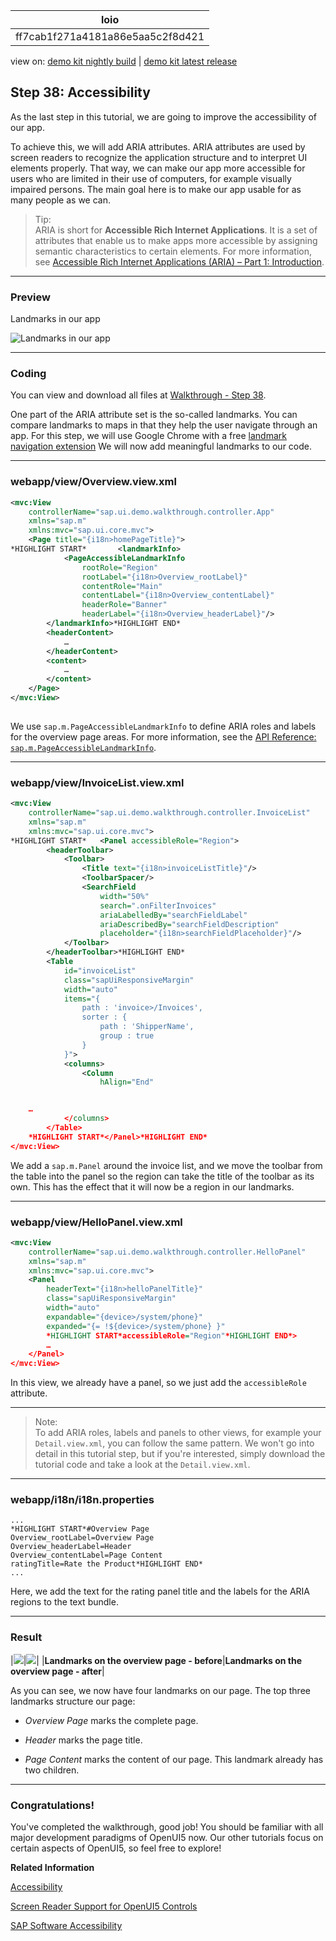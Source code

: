 <!-- loioff7cab1f271a4181a86e5aa5c2f8d421 -->

| loio |
| -----|
| ff7cab1f271a4181a86e5aa5c2f8d421 |

<div id="loio">

view on: [demo kit nightly build](https://openui5nightly.hana.ondemand.com/#/topic/ff7cab1f271a4181a86e5aa5c2f8d421) | [demo kit latest release](https://openui5.hana.ondemand.com/#/topic/ff7cab1f271a4181a86e5aa5c2f8d421)</div>

## Step 38: Accessibility

As the last step in this tutorial, we are going to improve the accessibility of our app.

To achieve this, we will add ARIA attributes. ARIA attributes are used by screen readers to recognize the application structure and to interpret UI elements properly. That way, we can make our app more accessible for users who are limited in their use of computers, for example visually impaired persons. The main goal here is to make our app usable for as many people as we can.

> Tip:  
> ARIA is short for **Accessible Rich Internet Applications**. It is a set of attributes that enable us to make apps more accessible by assigning semantic characteristics to certain elements. For more information, see [Accessible Rich Internet Applications \(ARIA\) – Part 1: Introduction](https://experience.sap.com/skillup/accessible-rich-internet-applications-aria-part-1-introduction/).

***

<a name="loioff7cab1f271a4181a86e5aa5c2f8d421__section_xpr_2ls_gfb"/>

### Preview

   
  
<a name="loioff7cab1f271a4181a86e5aa5c2f8d421__fig_qnj_x4b_hfb"/>Landmarks in our app

 ![](loiod9c6cd32743d40629bec7d77590e2c58_HiRes.png "Landmarks in our app") 

***

<a name="loioff7cab1f271a4181a86e5aa5c2f8d421__section_mxx_3ls_gfb"/>

### Coding

You can view and download all files at [Walkthrough - Step 38](https://openui5.hana.ondemand.com/#/sample/sap.m.tutorial.walkthrough.38/preview).

One part of the ARIA attribute set is the so-called landmarks. You can compare landmarks to maps in that they help the user navigate through an app. For this step, we will use Google Chrome with a free [landmark navigation extension](https://chrome.google.com/webstore/detail/landmark-navigation-via-k/ddpokpbjopmeeiiolheejjpkonlkklgp) We will now add meaningful landmarks to our code.

***

<a name="loioff7cab1f271a4181a86e5aa5c2f8d421__section_ygj_1b1_hfb"/>

### webapp/view/Overview.view.xml

``` xml
<mvc:View
	controllerName="sap.ui.demo.walkthrough.controller.App"
	xmlns="sap.m"
	xmlns:mvc="sap.ui.core.mvc">
	<Page title="{i18n>homePageTitle}">
*HIGHLIGHT START*		<landmarkInfo>
			<PageAccessibleLandmarkInfo
				rootRole="Region"
				rootLabel="{i18n>Overview_rootLabel}"
				contentRole="Main"
				contentLabel="{i18n>Overview_contentLabel}"
				headerRole="Banner"
				headerLabel="{i18n>Overview_headerLabel}"/>
		</landmarkInfo>*HIGHLIGHT END*
		<headerContent>
			…
		</headerContent>
		<content>
			…
		</content>
	</Page>
</mvc:View>
 

```

We use `sap.m.PageAccessibleLandmarkInfo` to define ARIA roles and labels for the overview page areas. For more information, see the [API Reference: `sap.m.PageAccessibleLandmarkInfo`](https://openui5.hana.ondemand.com/#/api/sap.m.PageAccessibleLandmarkInfo). 

***

<a name="loioff7cab1f271a4181a86e5aa5c2f8d421__section_uw5_zns_gfb"/>

### webapp/view/InvoiceList.view.xml

``` xml
<mvc:View
	controllerName="sap.ui.demo.walkthrough.controller.InvoiceList"
	xmlns="sap.m"
	xmlns:mvc="sap.ui.core.mvc">
*HIGHLIGHT START*	<Panel accessibleRole="Region">
		<headerToolbar>
			<Toolbar>
				<Title text="{i18n>invoiceListTitle}"/>
				<ToolbarSpacer/>
				<SearchField
					width="50%"
					search=".onFilterInvoices"
					ariaLabelledBy="searchFieldLabel"
					ariaDescribedBy="searchFieldDescription"
					placeholder="{i18n>searchFieldPlaceholder}"/>
			</Toolbar>
		</headerToolbar>*HIGHLIGHT END*
		<Table
			id="invoiceList"
			class="sapUiResponsiveMargin"
			width="auto"
			items="{
				path : 'invoice>/Invoices',
				sorter : {
					path : 'ShipperName',
					group : true
				}
			}">
			<columns>
				<Column
					hAlign="End"


	…
			</columns>
		</Table>
	*HIGHLIGHT START*</Panel>*HIGHLIGHT END*
</mvc:View>

```

We add a `sap.m.Panel` around the invoice list, and we move the toolbar from the table into the panel so the region can take the title of the toolbar as its own. This has the effect that it will now be a region in our landmarks.

***

<a name="loioff7cab1f271a4181a86e5aa5c2f8d421__section_qdh_k4s_gfb"/>

### webapp/view/HelloPanel.view.xml

``` xml
<mvc:View
	controllerName="sap.ui.demo.walkthrough.controller.HelloPanel"
	xmlns="sap.m"
	xmlns:mvc="sap.ui.core.mvc">
	<Panel
		headerText="{i18n>helloPanelTitle}"
		class="sapUiResponsiveMargin"
		width="auto"
		expandable="{device>/system/phone}"
		expanded="{= !${device>/system/phone} }"
		*HIGHLIGHT START*accessibleRole="Region"*HIGHLIGHT END*>	
		…
	</Panel>
</mvc:View>

```

In this view, we already have a panel, so we just add the `accessibleRole` attribute.

***

> Note:  
> To add ARIA roles, labels and panels to other views, for example your `Detail.view.xml`, you can follow the same pattern. We won't go into detail in this tutorial step, but if you're interested, simply download the tutorial code and take a look at the `Detail.view.xml`.

***

<a name="loioff7cab1f271a4181a86e5aa5c2f8d421__section_azh_fps_gfb"/>

### webapp/i18n/i18n.properties

``` prefs
...
*HIGHLIGHT START*#Overview Page
Overview_rootLabel=Overview Page
Overview_headerLabel=Header
Overview_contentLabel=Page Content
ratingTitle=Rate the Product*HIGHLIGHT END*
...
```

Here, we add the text for the rating panel title and the labels for the ARIA regions to the text bundle.

***

<a name="loioff7cab1f271a4181a86e5aa5c2f8d421__section_yxf_3qs_gfb"/>

### Result

|![](loio54e9bca5a5844c14b45b5405496166b1_HiRes.png)|![](loiof38dee2624c2437d8977de70575b3eae_HiRes.png)|
|**Landmarks on the overview page - before**|**Landmarks on the overview page - after**|

As you can see, we now have four landmarks on our page. The top three landmarks structure our page:

-   *Overview Page* marks the complete page.

-   *Header* marks the page title.

-   *Page Content* marks the content of our page. This landmark already has two children.


***

<a name="loioff7cab1f271a4181a86e5aa5c2f8d421__section_u12_lby_tfb"/>

### Congratulations!

You've completed the walkthrough, good job! You should be familiar with all major development paradigms of OpenUI5 now. Our other tutorials focus on certain aspects of OpenUI5, so feel free to explore!

**Related Information**  


[Accessibility](Accessibility_03b914b.md)

[Screen Reader Support for OpenUI5 Controls](Screen_Reader_Support_for_OpenUI5_Controls_656e825.md)

[SAP Software Accessibility](https://www.sap.com/corporate/en/company/diversity/accessibility.about.html)

